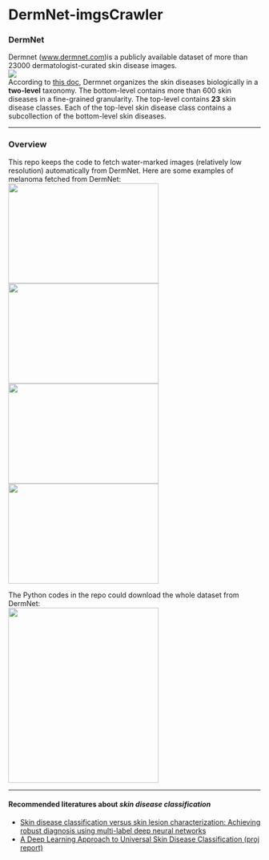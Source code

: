 # DermNet-imgsCrawler
### DermNet
Dermnet (www.dermnet.com)is a publicly available dataset of more than 23000 dermatologist-curated skin disease images.<br>
<img src="http://119.29.151.114/dermnet.jpg"><br>
According to [this doc](https://pdfs.semanticscholar.org/af34/fc0aebff011b56ede8f46ca0787cfb1324ac.pdf), Dermnet organizes the skin diseases biologically in a **two-level** taxonomy. The bottom-level contains more than 600 skin diseases in a fine-grained granularity. The top-level contains **23** skin disease classes. Each of the top-level skin disease class contains a subcollection of the bottom-level skin diseases.

--------------------------------------------------------------------------
### Overview
This repo keeps the code to fetch water-marked images (relatively low resolution) automatically from DermNet. Here are some examples of melanoma fetched from DermNet:<br>
<img src="http://119.29.151.114/nevus-spilus-1.jpg" width="300" height="200">
<img src="http://119.29.151.114/nevus-spilus-2.jpg" width="300" height="200">
<img src="http://119.29.151.114/nevus-spilus-3.jpg" width="300" height="200">
<img src="http://119.29.151.114/nevus-spilus-4.jpg" width="300" height="200"><br>

The Python codes in the repo could download the whole dataset from DermNet:<br>
<img src="http://119.29.151.114/dermnetsample1.jpg" width="300" height="350" display="block" margin-left="auto" margin-right= "auto"><br>


--------------------------------------------------------------------------
#### Recommended literatures about *skin disease classification*
- [Skin disease classification versus skin lesion characterization: Achieving robust diagnosis using multi-label deep neural networks](https://ieeexplore.ieee.org/document/7899659/)
- [A Deep Learning Approach to Universal Skin Disease Classification (proj report)](https://pdfs.semanticscholar.org/af34/fc0aebff011b56ede8f46ca0787cfb1324ac.pdf)
